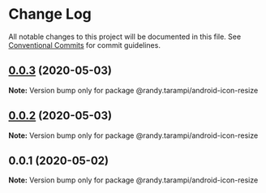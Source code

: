 # Change Log

All notable changes to this project will be documented in this file.
See [Conventional Commits](https://conventionalcommits.org) for commit guidelines.

## [0.0.3](https://github.com/randytarampi/android-icon-resize/compare/@randy.tarampi/android-icon-resize@0.0.2...@randy.tarampi/android-icon-resize@0.0.3) (2020-05-03)

**Note:** Version bump only for package @randy.tarampi/android-icon-resize





## [0.0.2](https://github.com/randytarampi/android-icon-resize/compare/@randy.tarampi/android-icon-resize@0.0.1...@randy.tarampi/android-icon-resize@0.0.2) (2020-05-03)

**Note:** Version bump only for package @randy.tarampi/android-icon-resize





## 0.0.1 (2020-05-02)

**Note:** Version bump only for package @randy.tarampi/android-icon-resize
